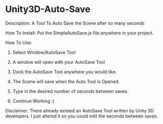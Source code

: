 Unity3D-Auto-Save
=================

Description:
A Tool To Auto Save the Scene after so many seconds

How To Install:
Put the SimpleAutoSave.js file anywhere in your project. 

How To Use: 
1. Select Window/AutoSave Tool

2. A window will open with your AutoSave Tool

3. Dock the AutoSave Tool anywhere you would like. 

4. The Scene will save when the Auto Tool is Opened.

5. Type in the desired number of seconds between saves.

6. Continue Working :) 


Disclaimer: 
There already existed an AutoSave Tool written by Unity 3D developers. I just altered it so you could edit the seconds between saves. 

